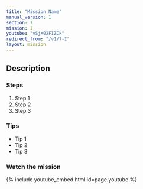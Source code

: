 ```yaml
---
title: "Mission Name"
manual_version: 1
section: 7
mission: I
youtube: "vSjX02FIZCk"
redirect_from: "/v1/7-I"
layout: mission
---
```




## Description

### Steps

1. Step 1
2. Step 2
3. Step 3

### Tips

* Tip 1
* Tip 2
* Tip 3

### Watch the mission

{% include youtube_embed.html id=page.youtube %}

